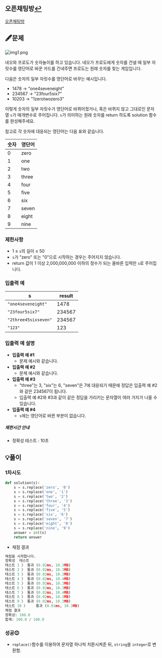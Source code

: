 ## 오픈채팅방[↩](../programmers_practice)

[오픈채팅방](https://programmers.co.kr/learn/courses/30/lessons/42888)

## 🖋️문제

![img1.png](https://grepp-programmers.s3.ap-northeast-2.amazonaws.com/files/production/d31cb063-4025-4412-8cbc-6ac6909cf93e/img1.png)

네오와 프로도가 숫자놀이를 하고 있습니다. 네오가 프로도에게 숫자를 건넬 때 일부 자릿수를 영단어로 바꾼 카드를 건네주면 프로도는 원래 숫자를 찾는 게임입니다.

다음은 숫자의 일부 자릿수를 영단어로 바꾸는 예시입니다.

- 1478 → "one4seveneight"
- 234567 → "23four5six7"
- 10203 → "1zerotwozero3"

이렇게 숫자의 일부 자릿수가 영단어로 바뀌어졌거나, 혹은 바뀌지 않고 그대로인 문자열 `s`가 매개변수로 주어집니다. `s`가 의미하는 원래 숫자를 return 하도록 solution 함수를 완성해주세요.

참고로 각 숫자에 대응되는 영단어는 다음 표와 같습니다.

| 숫자 | 영단어 |
| ---- | ------ |
| 0    | zero   |
| 1    | one    |
| 2    | two    |
| 3    | three  |
| 4    | four   |
| 5    | five   |
| 6    | six    |
| 7    | seven  |
| 8    | eight  |
| 9    | nine   |

### 제한사항

- 1 ≤ `s`의 길이 ≤ 50
- `s`가 "zero" 또는 "0"으로 시작하는 경우는 주어지지 않습니다.
- return 값이 1 이상 2,000,000,000 이하의 정수가 되는 올바른 입력만 `s`로 주어집니다.

### 입출력 예

| s                    | result |
| -------------------- | ------ |
| `"one4seveneight"`   | 1478   |
| `"23four5six7"`      | 234567 |
| `"2three45sixseven"` | 234567 |
| `"123"`              | 123    |

### 입출력 예 설명

- **입출력 예 #1**
  - 문제 예시와 같습니다.
- **입출력 예 #2**
  - 문제 예시와 같습니다.
- **입출력 예 #3**
  - "three"는 3, "six"는 6, "seven"은 7에 대응되기 때문에 정답은 입출력 예 #2와 같은 234567이 됩니다.
  - 입출력 예 #2와 #3과 같이 같은 정답을 가리키는 문자열이 여러 가지가 나올 수 있습니다.
- **입출력 예 #4**
  - `s`에는 영단어로 바뀐 부분이 없습니다.

##### 제한시간 안내

- 정확성 테스트 : 10초


## 💡풀이

### 1차시도

```python
def solution(s):
    s = s.replace('zero', '0')
    s = s.replace('one', '1')
    s = s.replace('two', '2')
    s = s.replace('three', '3')
    s = s.replace('four', '4')
    s = s.replace('five', '5')
    s = s.replace('six', '6')
    s = s.replace('seven', '7')
    s = s.replace('eight', '8')
    s = s.replace('nine', '9')
    answer = int(s)
    return answer
```

* 채점 결과

```python
채점을 시작합니다.
정확성  테스트
테스트 1 〉	통과 (0.02ms, 10.3MB)
테스트 2 〉	통과 (0.02ms, 10.3MB)
테스트 3 〉	통과 (0.02ms, 10.3MB)
테스트 4 〉	통과 (0.02ms, 10.4MB)
테스트 5 〉	통과 (0.02ms, 10.3MB)
테스트 6 〉	통과 (0.02ms, 10.3MB)
테스트 7 〉	통과 (0.02ms, 10.4MB)
테스트 8 〉	통과 (0.02ms, 10.3MB)
테스트 9 〉	통과 (0.02ms, 10.3MB)
테스트 10 〉	통과 (0.01ms, 10.3MB)
채점 결과
정확성: 100.0
합계: 100.0 / 100.0
```

### 성공😊

* `replace()`함수를 이용하여 문자열 하나씩 치환시켜준 뒤, `string`을 `integer`로 변환함.
